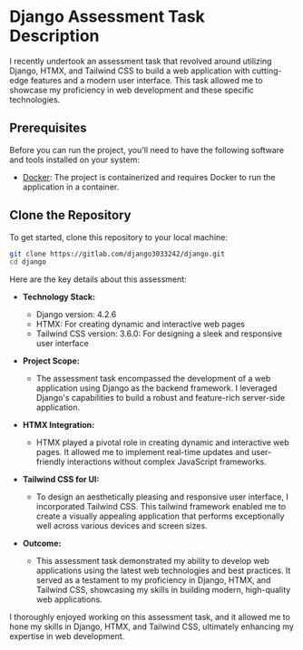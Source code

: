 # Django Assessment Task Description

I recently undertook an assessment task that revolved around utilizing Django, HTMX, and Tailwind CSS to build a web application with cutting-edge features and a modern user interface. This task allowed me to showcase my proficiency in web development and these specific technologies.

## Prerequisites

Before you can run the project, you'll need to have the following software and tools installed on your system:

- [Docker](https://www.docker.com/): The project is containerized and requires Docker to run the application in a container.

## Clone the Repository

To get started, clone this repository to your local machine:

```bash
git clone https://gitlab.com/django3033242/django.git
cd django
```

Here are the key details about this assessment:

- **Technology Stack:**

  - Django version: 4.2.6
  - HTMX: For creating dynamic and interactive web pages
  - Tailwind CSS version: 3.6.0: For designing a sleek and responsive user interface

- **Project Scope:**

  - The assessment task encompassed the development of a web application using Django as the backend framework. I leveraged Django's capabilities to build a robust and feature-rich server-side application.

- **HTMX Integration:**

  - HTMX played a pivotal role in creating dynamic and interactive web pages. It allowed me to implement real-time updates and user-friendly interactions without complex JavaScript frameworks.

- **Tailwind CSS for UI:**

  - To design an aesthetically pleasing and responsive user interface, I incorporated Tailwind CSS. This tailwind framework enabled me to create a visually appealing application that performs exceptionally well across various devices and screen sizes.

- **Outcome:**
  - This assessment task demonstrated my ability to develop web applications using the latest web technologies and best practices. It served as a testament to my proficiency in Django, HTMX, and Tailwind CSS, showcasing my skills in building modern, high-quality web applications.

I thoroughly enjoyed working on this assessment task, and it allowed me to hone my skills in Django, HTMX, and Tailwind CSS, ultimately enhancing my expertise in web development.
